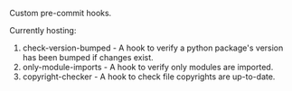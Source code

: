 Custom pre-commit hooks.

Currently hosting:

1. check-version-bumped - A hook to verify a python package's version
                          has been bumped if changes exist.
2. only-module-imports  - A hook to verify only modules are imported.
3. copyright-checker    - A hook to check file copyrights are up-to-date.
